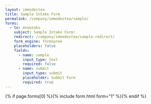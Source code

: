 ```yaml
---
layout: immodestea
title: Sample Intake Form
permalink: /company/immodestea/sample/
forms:
  - to: mnowzakx
    subject: Sample Intake Form!
    redirect: /company/immodestea/sample-redirect/
    form_engine: formspree
    placeholders: false
    fields: 
      - name: sample
        input_type: text
        required: false
      - name: submit
        input_type: submit
        placeholder: Submit Form
        required: true
---
```



<div id="form-wrapper">
	

  {% if page.forms[0] %}{% include form.html form="1" %}{% endif %}

</div>






